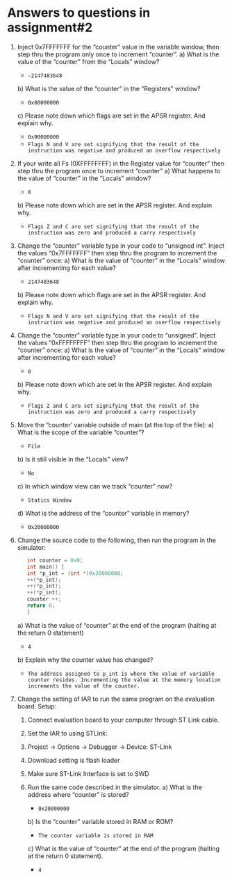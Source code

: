 # Answers to questions in assignment#2

1. Inject 0x7FFFFFFF for the “counter” value in the variable window, then step thru the program only once to increment “counter”.
   a) What is the value of the “counter” from the “Locals” window?

   - `-2147483648`

   b) What is the value of the “counter” in the “Registers” window?

   - `0x80000000`

   c) Please note down which flags are set in the APSR register. And explain why.

   - `0x90000000`
   - `Flags N and V are set signifying that the result of the instruction was negative and produced an overflow respectively`

2. If your write all Fs (0XFFFFFFFF) in the Register value for “counter” then step thru the program once to increment “counter”
   a) What happens to the value of “counter” in the “Locals” window?

   - `0`

   b) Please note down which are set in the APSR register. And explain why.

   - `Flags Z and C are set signifying that the result of the instruction was zero and produced a carry respectively`

3. Change the “counter” variable type in your code to “unsigned int”. Inject the values “0x7FFFFFFF” then step thru the program to increment the “counter” once:
   a) What is the value of “counter” in the “Locals” window after incrementing for each value?

   - `2147483648`

   b) Please note down which flags are set in the APSR register. And explain why.

   - `Flags N and V are set signifying that the result of the instruction was negative and produced an overflow respectively`

4. Change the “counter” variable type in your code to “unsigned”. Inject the values “0xFFFFFFFF” then step thru the program to increment the “counter” once:
   a) What is the value of “counter” in the “Locals” window after incrementing for each value?

   - `0`

   b) Please note down which are set in the APSR register. And explain why.

   - `Flags Z and C are set signifying that the result of the instruction was zero and produced a carry respectively`

5. Move the “counter’ variable outside of main (at the top of the file):
   a) What is the scope of the variable “counter”?

   - `File`

   b) Is it still visible in the “Locals” view?

   - `No`

   c) In which window view can we track “counter” now?

   - `Statics Window`

   d) What is the address of the “counter” variable in memory?

   - `0x20000000`

6. Change the source code to the following, then run the program in the simulator:

   ```c
      int counter = 0x0;
      int main() {
      int *p_int = (int *)0x20000000;
      ++(*p_int);
      ++(*p_int);
      ++(*p_int);
      counter ++;
      return 0;
      }
   ```

   a) What is the value of “counter” at the end of the program (halting at the return 0 statement)

   - `4`

   b) Explain why the counter value has changed?

   - `The address assigned to p_int is where the value of variable counter resides. Incrementing the value at the memory location increments the value of the counter.`

7. Change the setting of IAR to run the same program on the evaluation board:
   Setup:

   1. Connect evaluation board to your computer through ST Link cable.
   2. Set the IAR to using STLink:
   3. Project -> Options -> Debugger -> Device: ST-Link
   4. Download setting is flash loader
   5. Make sure ST-Link Interface is set to SWD
   6. Run the same code described in the simulator.
      a) What is the address where “counter” is stored?

      - `0x20000000`

      b) Is the “counter” variable stored in RAM or ROM?

      - `The counter variable is stored in RAM`

      c) What is the value of “counter” at the end of the program (halting at the return 0 statement).

      - `4`
